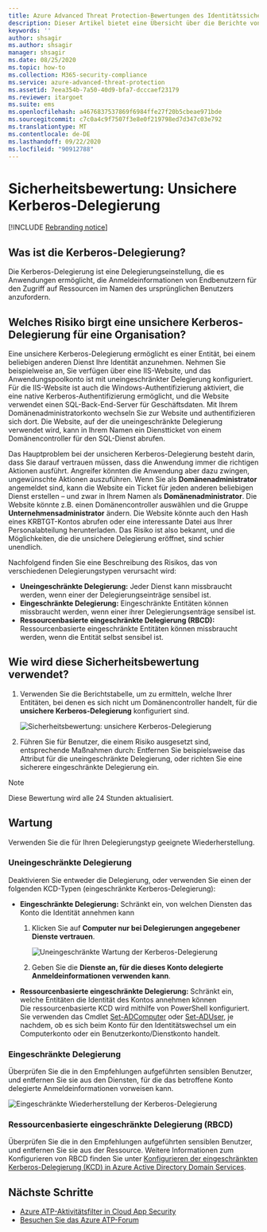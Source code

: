 ```yaml
---
title: Azure Advanced Threat Protection-Bewertungen des Identitätssicherheitsstatus von uneingeschränktem Kerberos
description: Dieser Artikel bietet eine Übersicht über die Berichte von Azure ATP zur Bewertung des Identitätssicherheitsstatus von uneingeschränktem Kerberos.
keywords: ''
author: shsagir
ms.author: shsagir
manager: shsagir
ms.date: 08/25/2020
ms.topic: how-to
ms.collection: M365-security-compliance
ms.service: azure-advanced-threat-protection
ms.assetid: 7eea354b-7a50-40d9-bfa7-dcccaef23179
ms.reviewer: itargoet
ms.suite: ems
ms.openlocfilehash: a4676837537869f6984ffe27f20b5cbeae971bde
ms.sourcegitcommit: c7c0a4c9f7507f3e8e0f219798ed7d347c03e792
ms.translationtype: MT
ms.contentlocale: de-DE
ms.lasthandoff: 09/22/2020
ms.locfileid: "90912788"
---
```

# <a name="security-assessment-unsecure-kerberos-delegation"></a>Sicherheitsbewertung: Unsichere Kerberos-Delegierung

[!INCLUDE [Rebranding notice](includes/rebranding.md)]

## <a name="what-is-kerberos-delegation"></a>Was ist die Kerberos-Delegierung?

Die Kerberos-Delegierung ist eine Delegierungseinstellung, die es Anwendungen ermöglicht, die Anmeldeinformationen von Endbenutzern für den Zugriff auf Ressourcen im Namen des ursprünglichen Benutzers anzufordern.

## <a name="what-risk-does-unsecure-kerberos-delegation-pose-to-an-organization"></a>Welches Risiko birgt eine unsichere Kerberos-Delegierung für eine Organisation?

Eine unsichere Kerberos-Delegierung ermöglicht es einer Entität, bei einem beliebigen anderen Dienst Ihre Identität anzunehmen. Nehmen Sie beispielweise an, Sie verfügen über eine IIS-Website, und das Anwendungspoolkonto ist mit uneingeschränkter Delegierung konfiguriert. Für die IIS-Website ist auch die Windows-Authentifizierung aktiviert, die eine native Kerberos-Authentifizierung ermöglicht, und die Website verwendet einen SQL-Back-End-Server für Geschäftsdaten. Mit Ihrem Domänenadministratorkonto wechseln Sie zur Website und authentifizieren sich dort. Die Website, auf der die uneingeschränkte Delegierung verwendet wird, kann in Ihrem Namen ein Dienstticket von einem Domänencontroller für den SQL-Dienst abrufen.

Das Hauptproblem bei der unsicheren Kerberos-Delegierung besteht darin, dass Sie darauf vertrauen müssen, dass die Anwendung immer die richtigen Aktionen ausführt. Angreifer könnten die Anwendung aber dazu zwingen, ungewünschte Aktionen auszuführen. Wenn Sie als **Domänenadministrator** angemeldet sind, kann die Website ein Ticket für jeden anderen beliebigen Dienst erstellen – und zwar in Ihrem Namen als **Domänenadministrator**. Die Website könnte z.B. einen Domänencontroller auswählen und die Gruppe **Unternehmensadministrator** ändern. Die Website könnte auch den Hash eines KRBTGT-Kontos abrufen oder eine interessante Datei aus Ihrer Personalabteilung herunterladen. Das Risiko ist also bekannt, und die Möglichkeiten, die die unsichere Delegierung eröffnet, sind schier unendlich.

Nachfolgend finden Sie eine Beschreibung des Risikos, das von verschiedenen Delegierungstypen verursacht wird:

- **Uneingeschränkte Delegierung:** Jeder Dienst kann missbraucht werden, wenn einer der Delegierungseinträge sensibel ist.
- **Eingeschränkte Delegierung:** Eingeschränkte Entitäten können missbraucht werden, wenn einer ihrer Delegierungsenträge sensibel ist.
- **Ressourcenbasierte eingeschränkte Delegierung (RBCD):** Ressourcenbasierte eingeschränkte Entitäten können missbraucht werden, wenn die Entität selbst sensibel ist.

## <a name="how-do-i-use-this-security-assessment"></a>Wie wird diese Sicherheitsbewertung verwendet?

1. Verwenden Sie die Berichtstabelle, um zu ermitteln, welche Ihrer Entitäten, bei denen es sich nicht um Domänencontroller handelt, für die **unsichere Kerberos-Delegierung** konfiguriert sind.

    ![Sicherheitsbewertung: unsichere Kerberos-Delegierung](media/atp-cas-isp-kerberos-delegation-2.png)
1. Führen Sie für Benutzer, die einem Risiko ausgesetzt sind, entsprechende Maßnahmen durch: Entfernen Sie beispielsweise das Attribut für die uneingeschränkte Delegierung, oder richten Sie eine sicherere eingeschränkte Delegierung ein.

> [!NOTE]
> Diese Bewertung wird alle 24 Stunden aktualisiert.

## <a name="remediation"></a>Wartung

Verwenden Sie die für Ihren Delegierungstyp geeignete Wiederherstellung.

### <a name="unconstrained-delegation"></a>Uneingeschränkte Delegierung

Deaktivieren Sie entweder die Delegierung, oder verwenden Sie einen der folgenden KCD-Typen (eingeschränkte Kerberos-Delegierung):

- **Eingeschränkte Delegierung:** Schränkt ein, von welchen Diensten das Konto die Identität annehmen kann

    1. Klicken Sie auf **Computer nur bei Delegierungen angegebener Dienste vertrauen**.

        ![Uneingeschränkte Wartung der Kerberos-Delegierung](media/atp-cas-isp-unconstrained-kerberos-1.png)

    2. Geben Sie die **Dienste an, für die dieses Konto delegierte Anmeldeinformationen verwenden kann**.

- **Ressourcenbasierte eingeschränkte Delegierung:** Schränkt ein, welche Entitäten die Identität des Kontos annehmen können  
Die ressourcenbasierte KCD wird mithilfe von PowerShell konfiguriert. Sie verwenden das Cmdlet [Set-ADComputer](/powershell/module/addsadministration/set-adcomputer?view=win10-ps&preserve-view=true) oder [Set-ADUser](/powershell/module/addsadministration/set-aduser?view=win10-ps&preserve-view=true), je nachdem, ob es sich beim Konto für den Identitätswechsel um ein Computerkonto oder ein Benutzerkonto/Dienstkonto handelt.

### <a name="constrained-delegation"></a>Eingeschränkte Delegierung

Überprüfen Sie die in den Empfehlungen aufgeführten sensiblen Benutzer, und entfernen Sie sie aus den Diensten, für die das betroffene Konto delegierte Anmeldeinformationen vorweisen kann.

![Eingeschränkte Wiederherstellung der Kerberos-Delegierung](media/atp-cas-isp-unconstrained-kerberos-2.png)

### <a name="resource-based-constrained-delegation-rbcd"></a>Ressourcenbasierte eingeschränkte Delegierung (RBCD)

Überprüfen Sie die in den Empfehlungen aufgeführten sensiblen Benutzer, und entfernen Sie sie aus der Ressource. Weitere Informationen zum Konfigurieren von RBCD finden Sie unter [Konfigurieren der eingeschränkten Kerberos-Delegierung (KCD) in Azure Active Directory Domain Services](/azure/active-directory-domain-services/deploy-kcd).

## <a name="next-steps"></a>Nächste Schritte

- [Azure ATP-Aktivitätsfilter in Cloud App Security](activities-filtering-mcas.md)
- [Besuchen Sie das Azure ATP-Forum](https://aka.ms/azureatpcommunity)
